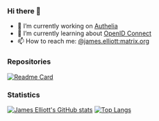 ### Hi there 👋

- 🔭 I’m currently working on [Authelia](https://github.com/authelia/authelia)
- 🌱 I’m currently learning about [OpenID Connect](https://openid.net/specs/openid-connect-core-1_0.html)
- 📫 How to reach me: [@james.elliott:matrix.org](https://matrix.to/#/@james.elliott:matrix.org)

### Repositories
[![Readme Card](https://github-readme-stats.vercel.app/api/pin/?username=authelia&repo=authelia&theme=material-palenight)](https://github.com/authelia/authelia)

### Statistics

[![James Elliott's GitHub stats](https://github-readme-stats.vercel.app/api?username=james-d-elliott&theme=material-palenight&count_private=true)](https://github.com/anuraghazra/github-readme-stats)
[![Top Langs](https://github-readme-stats.vercel.app/api/top-langs/?username=james-d-elliott&theme=material-palenight&count_private=true)](https://github.com/anuraghazra/github-readme-stats)

<!--
**james-d-elliott/james-d-elliott** is a ✨ _special_ ✨ repository because its `README.md` (this file) appears on your GitHub profile.

Here are some ideas to get you started:

- 🔭 I’m currently working on ...
- 🌱 I’m currently learning ...
- 👯 I’m looking to collaborate on ...
- 🤔 I’m looking for help with ...
- 💬 Ask me about ...
- 📫 How to reach me: ...
- 😄 Pronouns: ...
- ⚡ Fun fact: ...
-->
